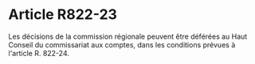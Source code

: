 # Article R822-23

Les décisions de la commission régionale peuvent être déférées au Haut Conseil du commissariat aux comptes, dans les conditions prévues à l'article R. 822-24.